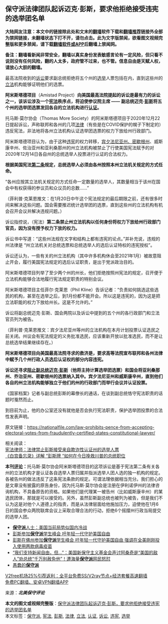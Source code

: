  <h2>保守派法律团队起诉迈克·彭斯，要求他拒绝接受违宪的选举团名单</h2> <p class="notice"><b>大陆网友注意：本文中的链接除此处和文末的<a href="https://github.com/bannedbook/fanqiang" >翻墙</a>软件下载和<a href="https://github.com/killgcd/justmysocks/blob/master/README.md">翻墙推荐</a>链接外全部为禁网链接，未翻墙状态下打不开，请勿点击。此为文字版禁闻，欲看图文视频完整版和更多禁闻，请下载<a href="https://github.com/bannedbook/fanqiang">翻墙软件或APP</a>后翻墙上禁闻网。</p><p>备注：翻墙看新闻非常安全，翻墙以真实身份发表敏感言论有一定风险，但只看不说则没有任何风险，翻的人太多，政府管不过来，也不管。信息自由是天赋人权，请放心大胆的翻墙。</b></p>  <div class="entry"> <p></p> <p></p> <p class="has-medium-font-size">最高法院收到的<a href="https://www.bannedbook.org/bnews/tag/%E8%AF%89%E8%AE%BC/" class="st_tag internal_tag" rel="tag" title="标签 诉讼 下的日志">诉讼</a>要求副总统拒绝将五个州的<a href="https://www.bannedbook.org/bnews/tag/%e9%80%89%e4%b8%be/" class="st_tag internal_tag" rel="tag" title="标签 选举 下的日志">选举</a>人票包括在内，直到这些州的<a href="https://www.bannedbook.org/bnews/tag/%E7%AB%8B%E6%B3%95/" class="st_tag internal_tag" rel="tag" title="标签 立法 下的日志">立法</a>机构能够证明他们的选票。</p> <p><strong>阿米斯塔德项目</strong>（Amistad Project）<strong>向美国最高法院提起的诉讼是最有力的诉讼之一，该诉讼涉及一个<a href="https://www.bannedbook.org/bnews/tag/%e5%ae%aa%e6%b3%95/" class="st_tag internal_tag" rel="tag" title="标签 宪法 下的日志">宪法</a>秩序点，将迫使参议院主席 —— 副总统迈克·<a href="https://www.bannedbook.org/bnews/tag/%e5%bd%ad%e6%96%af/" class="st_tag internal_tag" rel="tag" title="标签 彭斯 下的日志">彭斯</a>将五个州的选举团选票发回各自的立法机构进行<a href="https://www.bannedbook.org/bnews/tag/%E8%AE%A4%E8%AF%81/" class="st_tag internal_tag" rel="tag" title="标签 认证 下的日志">认证</a>。</strong></p> <p>托马斯·莫尔协会（Thomas More Society）的阿米斯塔德项目于2020年12月22日提起诉讼，声称联邦和各州的几项<a href="https://www.bannedbook.org/bnews/tag/%e6%b3%95%e5%be%8b/" class="st_tag internal_tag" rel="tag" title="标签 法律 下的日志">法律</a>（有些是在COVID保护的幌子下制定的）违反宪法，非法地将各州立法机构认证选举团选票的权力下放给州行政部门。</p> <p>阿米斯塔德项目认为，由于这种<a href="https://www.bannedbook.org/bnews/tag/%E8%BF%9D%E5%AE%AA/" class="st_tag internal_tag" rel="tag" title="标签 违宪 下的日志">违宪</a>的权力转移，<a href="https://nationalfile.com/electoral-college-pennsylvania-michigan-legislatures-open-door-for-congress-to-challenge-electors/" data-type="URL" data-id="https://nationalfile.com/electoral-college-pennsylvania-michigan-legislatures-open-door-for-congress-to-challenge-electors/">宾夕法尼亚州、密歇根州</a>、威斯康辛州、佐治亚州和亚利桑那州的州立法机构被禁止了行使美国宪法赋予的对2020年12月14日各自州的总统选举人投票进行认证的合法权力。</p>  <p><strong>根据美国宪法<a href="https://www.archives.gov/founding-docs/constitution-transcript#toc-article-ii-" data-type="URL" data-id="https://www.archives.gov/founding-docs/constitution-transcript#toc-article-ii-">第二条</a>规定，总统选举人必须由各州按照本州立法机关规定的方式任命。</strong></p> <p><span class="has-inline-color">“各州应按其立法机关规定的方式任命一定数量的选举人，其数量相当于该州在国会中有权获得的参议员和众议员的总数……”</span></p> <div class="wp-block-image"> <figure class="aligncenter size-large"></figure> </div> <p>（菲利普·克莱恩推文：<span class="has-inline-color">在1月20日中午这个宪法规定的最后期限之前，还有很多时间来解决这些问题。国会需要推迟统计选举团的选票，直到这些州的立法机构有机会召开会议并解决违规问题。</span>）</p> <p>诉讼指控说，（宪法）<strong>第二条禁止州立法机构以任何身份将权力下放给州行政部门官员，因为没有授予权力下放的权力。</strong></p> <p>诉讼书中写道：“这些州法规在文字和结构上都有违宪的论点。”并补充说，违规的州法律是 “州立法机关对总统选票和总统选举人的选后认证特权的违宪授权”。</p> <p>诉讼还认为，一些有关的州立法机构（其中许多机构休会至2021年1月）被故意阻止开会，履行美国宪法规定的选后认证职责，是出于党派政治目的。</p>  <p>阿米斯塔德项目列举了至少两个州的州长，他们拒绝按照州宪法的规定，召开便于立法机构能够合法地履行宪法规定职责的特别会议。</p> <p>阿米斯塔德项目主任菲尔·克莱恩（Phil Kline）告诉记者：“负责如何挑选这些选民的机构，甚至在选举之后，到1月份都不能开会。所以这是违宪的，因为这是把立法职能的权力下放给州长。这是不允许的。”</p> <p>诉讼将副总统迈克·彭斯、国会两院以及诉讼中提到的五个州的各行政部门和立法官员列为被告。</p> <div class="wp-block-image"> <figure class="aligncenter size-large"></figure> </div> <p>（菲利普·克莱恩推文：<span class="has-inline-color">宾夕法尼亚州等州的立法机构在本月计划投票认证选民之前关闭。州议会有宪法规定的义务批准选民，应该重新开放以批准选民，而不是让总统选举结果继续存在。</span>）</p> <p><strong>阿米斯塔德项目向美国最高法院寻求的救济是，要求高等法院宣布联邦和各州法律中赋予几个州行政人员选后认证权的部分内容违宪。</strong></p> <p><strong>诉讼还寻求<a href="https://nationalfile.com/law-prohibits-pence-from-accepting-electoral-votes-from-fraudulently-certified-states-constitutional-lawyer/" data-type="URL" data-id="https://nationalfile.com/law-prohibits-pence-from-accepting-electoral-votes-from-fraudulently-certified-states-constitutional-lawyer/">阻止副总统迈克·彭斯</a>（他将主持计算选举团选票）和国会将亚利桑那州、乔治亚州、密歇根州的选票纳入其中。宾夕法尼亚州和威斯康辛州，直到他们各自的州立法机构能够独立于他们的州的行政部门而举行会议并认证投票。</strong></p>  <p>《国家档案》记者与副总统彭斯的幕僚长的通话，在谈到副总统恪守宪法职责的话题时戛然而止。</p> <p>到目前为止，他的办公室还没有就他是否会执行宪法职责，保护选举团投票的合法性发表声明。</p> <p class="has-small-font-size">原文链接：<a href="https://nationalfile.com/law-prohibits-pence-from-accepting-electoral-votes-from-fraudulently-certified-states-constitutional-lawyer/">https://nationalfile.com/law-prohibits-pence-from-accepting-electoral-votes-from-fraudulently-certified-states-constitutional-lawyer/</a></p> <p class="has-small-font-size">相关阅读：<br /> <a href="https://www.bannedbook.org/bnews/comments/20201226/1455365.html" data-type="URL" data-id="http://nacr.info/WordPress/index.php/2020/12/21/constitutional-lawyer-law-prohibits-pence-from-accepting-electoral-votes-from-fraudulently-certified-states/">宪法律师：法律禁止彭斯接受来自欺诈性认证州的选举人票</a><br /> <a href="https://www.bannedbook.org/bnews/comments/20201223/1455366.html" data-type="URL" data-id="http://nacr.info/WordPress/index.php/2020/12/23/white-house-memo-details-how-pence-card-can-save-trumps-presidency-on-dec-23/">《白宫备忘录》详解 “彭斯牌 “如何在今日挽救川普的总统职位</a></p> <p class="has-medium-font-size"><span class="has-inline-color"><strong>本刊<span class='wp_keywordlink_affiliate'><a href="https://www.bannedbook.org/bnews/comments/" title="新闻评论" target="_blank">评论</a></span>：</strong>托马斯·莫尔协会阿米斯塔德项目的这项诉讼是基于宪法第二条有关各州的立法机构才是认证各自选举人票归属并指派选举人团人选的独一机构的规定。各被告州的做法违反了这条宪法条款的规定。可谓法理依据相当充分。我们担心的是文章没有披露的原告身份，因为托马斯·莫尔协会是注册在伊利诺伊州的法律咨询机构，不具备原告的资格。如果他们是代理某一被告州（比如威斯康辛州）的某选民团体，那就是可以接受的。另外，虽然彭斯副总统也被列为被告，但是我们不认为这是对他个人道德上的指责，而是从法律层面给他施加压力，迫使他在1月6日的国会参众两院联席会议上采取合理合法的行动，拒绝6个摇摆州行政当局提交的选举人团。</span></p> <ul class='op-related-articles' title='相关阅读'> <li><a href='https://www.bannedbook.org/bnews/cnnews/20201223/1453444.html' target='_blank'><b>保守派</b>人士：美国当前局势似国内冷战</a></li> <li><a href='https://www.bannedbook.org/bnews/taiwannews/20201223/1453431.html' target='_blank'>彭斯参加<b>保守派</b>学生峰会 吁年轻一代守护美国自由</a></li> <li><a href='https://www.bannedbook.org/bnews/bannedvideo/20201223/1453254.html' target='_blank'>彭斯在佛州参加<b>保守派</b>学生峰会 吁年轻一代守护美国自由 强调在全美刚刚投入使用两款病毒疫苗</a></li> <li><a href='https://www.bannedbook.org/bnews/comments/20201220/1451540.html' target='_blank'>“我们支持新闻自由，但…”：美国新保守主义基金会声讨阿桑奇是“美国的敌人”劝总统“千万别赦免他”！遭海量<b>保守派</b>网民怒怼</a></li> <li><a href='https://www.bannedbook.org/bnews/bblog/20201220/1451088.html' target='_blank'>愚蠢的<b>保守派</b></a></li> </ul> <p class="texttj"> <a href="https://github.com/bannedbook/fanqiang/wiki/V2ray%E6%9C%BA%E5%9C%BA" target="_blank">V2free机场25%引荐返利：全平台免费SS/V2ray节点+经济套餐高速翻墙</a><br/> <a href="https://github.com/bannedbook/fanqiang/wiki/%E7%A6%81%E9%97%BB%E7%BD%91%E5%AE%89%E5%8D%93%E7%BF%BB%E5%A2%99%E6%96%B0%E9%97%BBAPP" target="_blank">免费PC翻墙、安卓VPN翻墙APP</a></p><p>来源：<em><span class="has-inline-color has-vivid-cyan-blue-color"><strong>北美保守评论</strong></span></em></p> <a name='sharetosocial'></a>       <div><b>本文的图文或视频完整版</b>：<a href='https://www.bannedbook.org/bnews/comments/20201226/1455363.html'>保守派法律团队起诉迈克·彭斯，要求他拒绝接受违宪的选举团名单</a></div>  </div><!--END ENTRY--> <div class="postfooter"> <div>本文标签：<a href="https://www.bannedbook.org/bnews/tag/%E4%BF%9D%E5%AE%88%E6%B4%BE/" rel="tag">保守派</a>, <a href="https://www.bannedbook.org/bnews/tag/%e5%ae%aa%e6%b3%95/" rel="tag">宪法</a>, <a href="https://www.bannedbook.org/bnews/tag/%e5%bd%ad%e6%96%af/" rel="tag">彭斯</a>, <a href="https://www.bannedbook.org/bnews/tag/%e6%b3%95%e5%be%8b/" rel="tag">法律</a>, <a href="https://www.bannedbook.org/bnews/tag/%E7%AB%8B%E6%B3%95/" rel="tag">立法</a>, <a href="https://www.bannedbook.org/bnews/tag/%E8%AE%A4%E8%AF%81/" rel="tag">认证</a>, <a href="https://www.bannedbook.org/bnews/tag/%E8%AF%89%E8%AE%BC/" rel="tag">诉讼</a>, <a href="https://www.bannedbook.org/bnews/tag/%E8%BF%9D%E5%AE%AA/" rel="tag">违宪</a>, <a href="https://www.bannedbook.org/bnews/tag/%e9%80%89%e4%b8%be/" rel="tag">选举</a></div>  </div><!--END POSTFOOTER--> 